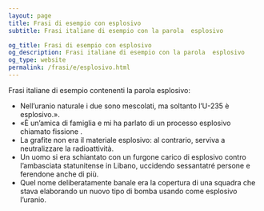 ```yaml
---
layout: page
title: Frasi di esempio con esplosivo 
subtitle: Frasi italiane di esempio con la parola  esplosivo

og_title: Frasi di esempio con esplosivo 
og_description: Frasi italiane di esempio con la parola  esplosivo
og_type: website
permalink: /frasi/e/esplosivo.html
---
```


Frasi italiane di esempio contenenti la parola esplosivo:


- Nell’uranio naturale i due sono mescolati, ma soltanto l’U-235 è esplosivo.».
- «È un’amica di famiglia e mi ha parlato di un processo esplosivo chiamato fissione .
- La grafite non era il materiale esplosivo: al contrario, serviva a neutralizzare la radioattività.
- Un uomo si era schiantato con un furgone carico di esplosivo contro l’ambasciata statunitense in Libano, uccidendo sessantatré persone e ferendone anche di più.
- Quel nome deliberatamente banale era la copertura di una squadra che stava elaborando un nuovo tipo di bomba usando come esplosivo l’uranio.
